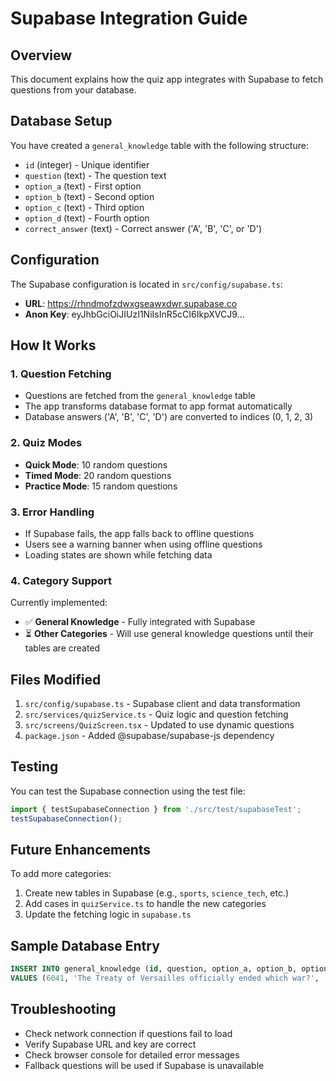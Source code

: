 # Supabase Integration Guide

## Overview
This document explains how the quiz app integrates with Supabase to fetch questions from your database.

## Database Setup
You have created a `general_knowledge` table with the following structure:
- `id` (integer) - Unique identifier
- `question` (text) - The question text
- `option_a` (text) - First option
- `option_b` (text) - Second option  
- `option_c` (text) - Third option
- `option_d` (text) - Fourth option
- `correct_answer` (text) - Correct answer ('A', 'B', 'C', or 'D')

## Configuration
The Supabase configuration is located in `src/config/supabase.ts`:
- **URL**: https://rhndmofzdwxgseawxdwr.supabase.co
- **Anon Key**: eyJhbGciOiJIUzI1NiIsInR5cCI6IkpXVCJ9...

## How It Works

### 1. Question Fetching
- Questions are fetched from the `general_knowledge` table
- The app transforms database format to app format automatically
- Database answers ('A', 'B', 'C', 'D') are converted to indices (0, 1, 2, 3)

### 2. Quiz Modes
- **Quick Mode**: 10 random questions
- **Timed Mode**: 20 random questions  
- **Practice Mode**: 15 random questions

### 3. Error Handling
- If Supabase fails, the app falls back to offline questions
- Users see a warning banner when using offline questions
- Loading states are shown while fetching data

### 4. Category Support
Currently implemented:
- ✅ **General Knowledge** - Fully integrated with Supabase
- ⏳ **Other Categories** - Will use general knowledge questions until their tables are created

## Files Modified
1. `src/config/supabase.ts` - Supabase client and data transformation
2. `src/services/quizService.ts` - Quiz logic and question fetching
3. `src/screens/QuizScreen.tsx` - Updated to use dynamic questions
4. `package.json` - Added @supabase/supabase-js dependency

## Testing
You can test the Supabase connection using the test file:
```typescript
import { testSupabaseConnection } from './src/test/supabaseTest';
testSupabaseConnection();
```

## Future Enhancements
To add more categories:
1. Create new tables in Supabase (e.g., `sports`, `science_tech`, etc.)
2. Add cases in `quizService.ts` to handle the new categories
3. Update the fetching logic in `supabase.ts`

## Sample Database Entry
```sql
INSERT INTO general_knowledge (id, question, option_a, option_b, option_c, option_d, correct_answer)
VALUES (6041, 'The Treaty of Versailles officially ended which war?', 'World War I', 'World War II', 'Cold War', 'Napoleonic Wars', 'A');
```

## Troubleshooting
- Check network connection if questions fail to load
- Verify Supabase URL and key are correct
- Check browser console for detailed error messages
- Fallback questions will be used if Supabase is unavailable